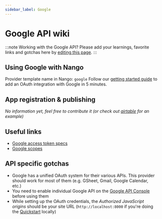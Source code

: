 ```yaml
---
sidebar_label: Google
---
```


# Google API wiki

:::note Working with the Google API?
Please add your learnings, favorite links and gotchas here by [editing this page](https://github.com/nangohq/nango/tree/master/docs/docs/providers/google-mail.md).
:::

## Using Google with Nango

Provider template name in Nango: `google`
Follow our [getting started guide](../reference/guide.md) to add an OAuth integration with Google in 5 minutes.

## App registration & publishing

_No information yet, feel free to contribute it (or check out [airtable](airtable.md) for an example)_

## Useful links

-   [Google access token specs](https://cloud.google.com/iam/docs/reference/sts/rest/v1/TopLevel/token#response-body)
-   [Google scopes](https://developers.google.com/identity/protocols/oauth2/scopes)

## API specific gotchas

-   Google has a unified OAuth system for their various APIs. This provider should work for most of them (e.g. GSheet, Gmail, Google Calendar, etc.)
-   You need to enable individual Google API on the [Google API Console](https://console.cloud.google.com/apis/dashboard) before using them
-   While setting up the OAuth credentials, the _Authorized JavaScript origins_ should be your site URL (`http://localhost:8000` if you're doing the [Quickstart](../quickstart.md) locally)
